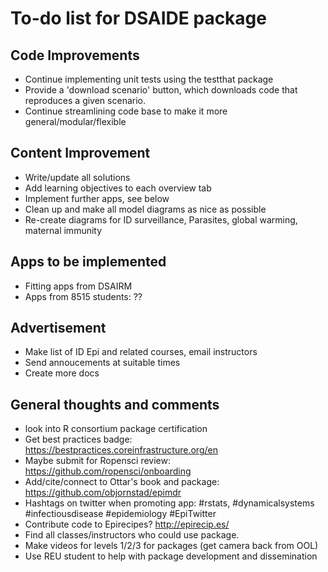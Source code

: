 # To-do list for DSAIDE package

## Code Improvements
* Continue implementing unit tests using the testthat package
* Provide a 'download scenario' button, which downloads code that reproduces a given scenario.
* Continue streamlining code base to make it more general/modular/flexible

## Content Improvement
* Write/update all solutions
* Add learning objectives to each overview tab
* Implement further apps, see below
* Clean up and make all model diagrams as nice as possible
* Re-create diagrams for ID surveillance, Parasites, global warming, maternal immunity

## Apps to be implemented
* Fitting apps from DSAIRM
* Apps from 8515 students: ??

## Advertisement
* Make list of ID Epi and related courses, email instructors
* Send annoucements at suitable times
* Create more docs


## General thoughts and comments
* look into R consortium package certification
* Get best practices badge: https://bestpractices.coreinfrastructure.org/en
* Maybe submit for Ropensci review: https://github.com/ropensci/onboarding
* Add/cite/connect to Ottar's book and package: https://github.com/objornstad/epimdr
* Hashtags on twitter when promoting app: #rstats, #dynamicalsystems #infectiousdisease #epidemiology #EpiTwitter
* Contribute code to Epirecipes? http://epirecip.es/
* Find all classes/instructors who could use package.
* Make videos for levels 1/2/3 for packages (get camera back from OOL)
* Use REU student to help with package development and dissemination
